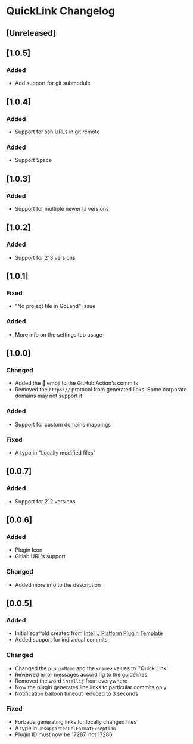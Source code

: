 <!-- Keep a Changelog guide -> https://keepachangelog.com -->

# QuickLink Changelog

## [Unreleased]
## [1.0.5]

### Added

- Add support for git submodule

## [1.0.4]

### Added

- Support for ssh URLs in git remote

### Added

- Support Space

## [1.0.3]

### Added

- Support for multiple newer IJ versions

## [1.0.2]

### Added

- Support for 213 versions

## [1.0.1]

### Fixed

- "No project file in GoLand" issue

### Added

- More info on the settings tab usage

## [1.0.0]

### Changed
- Added the 📃 emoji to the GitHub Action's commits
- Removed the `https://` protocol from generated links. Some corporate domains may not support it.

### Added
- Support for custom domains mappings

### Fixed
- A typo in "Locally modified files"

## [0.0.7]
### Added
- Support for 212 versions

## [0.0.6]
### Added
- Plugin Icon
- Gitlab URL's support

### Changed
- Added more info to the description

## [0.0.5]
### Added
- Initial scaffold created from [IntelliJ Platform Plugin Template](https://github.com/JetBrains/intellij-platform-plugin-template)
- Added support for individual commits

### Changed
- Changed the `pluginName` and the `<name>` values to `'Quick Link'
- Reviewed error messages according to the guidelines
- Removed the word `intellij` from everywhere
- Now the plugin generates line links to particular commits only
- Notification balloon timeout reduced to 3 seconds

### Fixed
- Forbade generating links for locally changed files
- A type in `UnsupportedUrlFormatException`
- Plugin ID must now be 17287, not 17286
